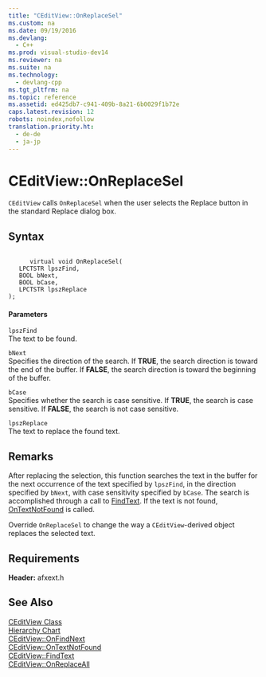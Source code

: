 ```yaml
---
title: "CEditView::OnReplaceSel"
ms.custom: na
ms.date: 09/19/2016
ms.devlang: 
  - C++
ms.prod: visual-studio-dev14
ms.reviewer: na
ms.suite: na
ms.technology: 
  - devlang-cpp
ms.tgt_pltfrm: na
ms.topic: reference
ms.assetid: ed425db7-c941-409b-8a21-6b0029f1b72e
caps.latest.revision: 12
robots: noindex,nofollow
translation.priority.ht: 
  - de-de
  - ja-jp
---
```

# CEditView::OnReplaceSel
`CEditView` calls `OnReplaceSel` when the user selects the Replace button in the standard Replace dialog box.  
  
## Syntax  
  
```  
  
      virtual void OnReplaceSel(  
   LPCTSTR lpszFind,  
   BOOL bNext,  
   BOOL bCase,  
   LPCTSTR lpszReplace   
);  
```  
  
#### Parameters  
 `lpszFind`  
 The text to be found.  
  
 `bNext`  
 Specifies the direction of the search. If **TRUE**, the search direction is toward the end of the buffer. If **FALSE**, the search direction is toward the beginning of the buffer.  
  
 `bCase`  
 Specifies whether the search is case sensitive. If **TRUE**, the search is case sensitive. If **FALSE**, the search is not case sensitive.  
  
 `lpszReplace`  
 The text to replace the found text.  
  
## Remarks  
 After replacing the selection, this function searches the text in the buffer for the next occurrence of the text specified by `lpszFind`, in the direction specified by `bNext`, with case sensitivity specified by `bCase`. The search is accomplished through a call to [FindText](../vs140/CEditView--FindText.md). If the text is not found, [OnTextNotFound](../vs140/CEditView--OnTextNotFound.md) is called.  
  
 Override `OnReplaceSel` to change the way a `CEditView`-derived object replaces the selected text.  
  
## Requirements  
 **Header:** afxext.h  
  
## See Also  
 [CEditView Class](../vs140/CEditView-Class.md)   
 [Hierarchy Chart](../vs140/Hierarchy-Chart.md)   
 [CEditView::OnFindNext](../vs140/CEditView--OnFindNext.md)   
 [CEditView::OnTextNotFound](../vs140/CEditView--OnTextNotFound.md)   
 [CEditView::FindText](../vs140/CEditView--FindText.md)   
 [CEditView::OnReplaceAll](../vs140/CEditView--OnReplaceAll.md)